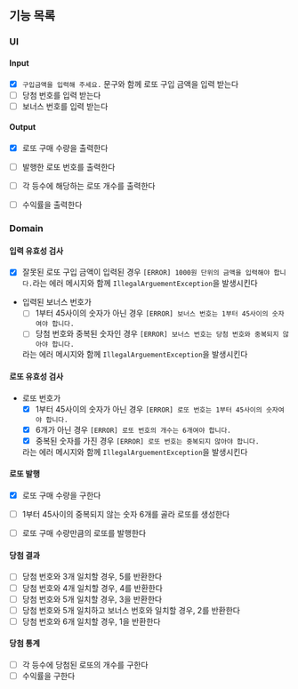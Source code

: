 ## 기능 목록

### UI

#### Input
- [x] `구입금액을 입력해 주세요.` 문구와 함께 로또 구입 금액을 입력 받는다
- [ ] 당첨 번호를 입력 받는다
- [ ] 보너스 번호를 입력 받는다

#### Output
- [x] 로또 구매 수량을 출력한다
- [ ] 발행한 로또 번호를 출력한다
- [ ] 각 등수에 해당하는 로또 개수를 출력한다
- [ ] 수익률을 출력한다


### Domain

#### 입력 유효성 검사
- [x] 잘못된 로또 구입 금액이 입력된 경우 `[ERROR] 1000원 단위의 금액을 입력해야 합니다.`라는 에러 메시지와 함께 `IllegalArguementException`을 발생시킨다

- 입력된 보너스 번호가 
    - [ ] 1부터 45사이의 숫자가 아닌 경우 `[ERROR] 보너스 번호는 1부터 45사이의 숫자여야 합니다.`
    - [ ] 당첨 번호와 중복된 숫자인 경우 `[ERROR] 보너스 번호는 당첨 번호와 중복되지 않아야 합니다.`

    라는 에러 메시지와 함께 `IllegalArguementException`을 발생시킨다

#### 로또 유효성 검사
- 로또 번호가
  - [x] 1부터 45사이의 숫자가 아닌 경우 `[ERROR] 로또 번호는 1부터 45사이의 숫자여야 합니다.`
  - [x] 6개가 아닌 경우 `[ERROR] 로또 번호의 개수는 6개여야 합니다.`
  - [x] 중복된 숫자를 가진 경우 `[ERROR] 로또 번호는 중복되지 않아야 합니다.`

  라는 에러 메시지와 함께 `IllegalArguementException`을 발생시킨다

#### 로또 발행
- [x] 로또 구매 수량을 구한다
- [ ] 1부터 45사이의 중복되지 않는 숫자 6개를 골라 로또를 생성한다
- [ ] 로또 구매 수량만큼의 로또를 발행한다


#### 당첨 결과
- [ ] 당첨 번호와 3개 일치할 경우, 5를 반환한다
- [ ] 당첨 번호와 4개 일치할 경우, 4를 반환한다
- [ ] 당첨 번호와 5개 일치할 경우, 3을 반환한다
- [ ] 당첨 번호와 5개 일치하고 보너스 번호와 일치할 경우, 2를 반환한다
- [ ] 당첨 번호와 6개 일치할 경우, 1을 반환한다

#### 당첨 통계
- [ ] 각 등수에 당첨된 로또의 개수를 구한다
- [ ] 수익률을 구한다
